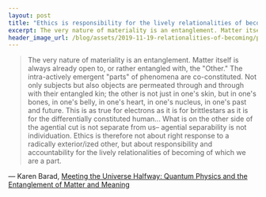 ```yaml
---
layout: post
title: "Ethics is responsibility for the lively relationalities of becoming"
excerpt: The very nature of materiality is an entanglement. Matter itself is always already open to, or rather entangled with, the "Other." The intra-actively emergent "parts" of phenomena are co-constituted.
header_image_url: /blog/assets/2019-11-19-relationalities-of-becoming/photo-1517083885098-29acf9acb99c.jpeg
---
```


> The very nature of materiality is an entanglement. Matter itself is always already open to, or rather entangled with, the "Other." The intra-actively emergent "parts" of phenomena are co-constituted. Not only subjects but also objects are permeated through and through with their entangled kin; the other is not just in one's skin, but in one's bones, in one's belly, in one's heart, in one's nucleus, in one's past and future. This is as true for electrons as it is for brittlestars as it is for the differentially constituted human... What is on the other side of the agential cut is not separate from us&ndash; agential separability is not individuation. Ethics is therefore not about right response to a radically exterior/ized other, but about responsibility and accountability for the lively relationalities of becoming of which we are a part.

― Karen Barad, [Meeting the Universe Halfway: Quantum Physics and the Entanglement of Matter and Meaning](https://www.goodreads.com/work/quotes/724258)

